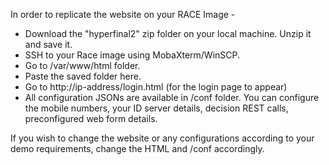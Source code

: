 In order to replicate the website on your RACE Image - 
* Download the "hyperfinal2" zip folder on your local machine. Unzip it and save it.
* SSH to your Race image using MobaXterm/WinSCP.
* Go to /var/www/html folder.
* Paste the saved folder here.
* Go to http://ip-address/login.html (for the login page to appear)
* All configuration JSONs are available in /conf folder. You can configure the mobile numbers, your ID server details, decision REST calls, preconfigured web form details. 

If you wish to change the website or any configurations according to your demo requirements, change the HTML and /conf accordingly.
